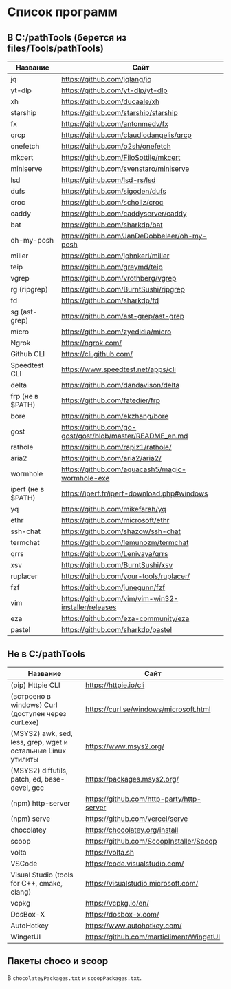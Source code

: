 # Список программ

## В C:/pathTools (берется из files/Tools/pathTools)

| Название           | Сайт                                                       |
| ------------------ | ---------------------------------------------------------- |
| jq                 | <https://github.com/jqlang/jq>                             |
| yt-dlp             | <https://github.com/yt-dlp/yt-dlp>                         |
| xh                 | <https://github.com/ducaale/xh>                            |
| starship           | <https://github.com/starship/starship>                     |
| fx                 | <https://github.com/antonmedv/fx>                          |
| qrcp               | <https://github.com/claudiodangelis/qrcp>                  |
| onefetch           | <https://github.com/o2sh/onefetch>                         |
| mkcert             | <https://github.com/FiloSottile/mkcert>                    |
| miniserve          | <https://github.com/svenstaro/miniserve>                   |
| lsd                | <https://github.com/lsd-rs/lsd>                            |
| dufs               | <https://github.com/sigoden/dufs>                          |
| croc               | <https://github.com/schollz/croc>                          |
| caddy              | <https://github.com/caddyserver/caddy>                     |
| bat                | <https://github.com/sharkdp/bat>                           |
| oh-my-posh         | <https://github.com/JanDeDobbeleer/oh-my-posh>             |
| miller             | <https://github.com/johnkerl/miller>                       |
| teip               | <https://github.com/greymd/teip>                           |
| vgrep              | <https://github.com/vrothberg/vgrep>                       |
| rg (ripgrep)       | <https://github.com/BurntSushi/ripgrep>                    |
| fd                 | <https://github.com/sharkdp/fd>                            |
| sg (ast-grep)      | <https://github.com/ast-grep/ast-grep>                     |
| micro              | <https://github.com/zyedidia/micro>                        |
| Ngrok              | <https://ngrok.com/>                                       |
| Github CLI         | <https://cli.github.com/>                                  |
| Speedtest CLI      | <https://www.speedtest.net/apps/cli>                       |
| delta              | <https://github.com/dandavison/delta>                      |
| frp (не в $PATH)   | <https://github.com/fatedier/frp>                          |
| bore               | <https://github.com/ekzhang/bore>                          |
| gost               | <https://github.com/go-gost/gost/blob/master/README_en.md> |
| rathole            | <https://github.com/rapiz1/rathole/>                       |
| aria2              | <https://github.com/aria2/aria2/>                          |
| wormhole           | <https://github.com/aquacash5/magic-wormhole-exe>          |
| iperf (не в $PATH) | <https://iperf.fr/iperf-download.php#windows>              |
| yq                 | <https://github.com/mikefarah/yq>                          |
| ethr               | <https://github.com/microsoft/ethr>                        |
| ssh-chat           | <https://github.com/shazow/ssh-chat>                       |
| termchat           | <https://github.com/lemunozm/termchat>                     |
| qrrs               | <https://github.com/Lenivaya/qrrs>                         |
| xsv                | <https://github.com/BurntSushi/xsv>                        |
| ruplacer           | <https://github.com/your-tools/ruplacer/>                  |
| fzf                | <https://github.com/junegunn/fzf>                          |
| vim                | <https://github.com/vim/vim-win32-installer/releases>      |
| eza                | <https://github.com/eza-community/eza>                     |
| pastel             | <https://github.com/sharkdp/pastel>                        |

## Не в C:/pathTools

| Название                                                     | Сайт                                        |
| ------------------------------------------------------------ | ------------------------------------------- |
| (pip) Httpie CLI                                             | <https://httpie.io/cli>                     |
| (встроено в windows) Curl (доступен через curl.exe)          | <https://curl.se/windows/microsoft.html>    |
| (MSYS2) awk, sed, less, grep, wget и остальные Linux утилиты | <https://www.msys2.org/>                    |
| (MSYS2) diffutils, patch, ed, base-devel, gcc                | <https://packages.msys2.org/>               |
| (npm) http-server                                            | <https://github.com/http-party/http-server> |
| (npm) serve                                                  | <https://github.com/vercel/serve>           |
| chocolatey                                                   | <https://chocolatey.org/install>            |
| scoop                                                        | <https://github.com/ScoopInstaller/Scoop>   |
| volta                                                        | <https://volta.sh>                          |
| VSCode                                                       | <https://code.visualstudio.com/>            |
| Visual Studio (tools for C++, cmake, clang)                  | <https://visualstudio.microsoft.com/>       |
| vcpkg                                                        | <https://vcpkg.io/en/>                      |
| DosBox-X                                                     |<https://dosbox-x.com/>                      |
| AutoHotkey                                                   |<https://www.autohotkey.com/>                |
| WingetUI                                                     |<https://github.com/marticliment/WingetUI>   |

## Пакеты choco и scoop

В `chocolateyPackages.txt` и `scoopPackages.txt`.
